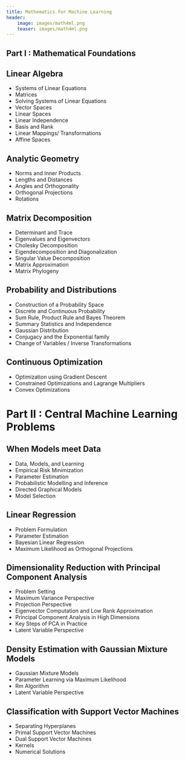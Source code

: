 ```yaml
---
title: Mathematics for Machine Learning
header:
    image: images/math4ml.png
    teaser: images/math4ml.png
---
```


## Part I : Mathematical Foundations

## Linear Algebra
- Systems of Linear Equations
- Matrices
- Solving Systems of Linear Equations
- Vector Spaces
- Linear Spaces
- Linear Independence
- Basis and Rank
- Linear Mappings/ Transformations
- Affine Spaces

## Analytic Geometry
* Norms and Inner Products
* Lengths and Distances
* Angles and Orthogonality
* Orthogonal Projections
* Rotations

## Matrix Decomposition
* Determinant and Trace
* Eigenvalues and Eigenvectors
* Cholesky Decomposition
* Eigendecomposition and Diagonalization
* Singular Value Decomposition
* Matrix Approximation
* Matrix Phylogeny

## Probability and Distributions
* Construction of a Probability Space
* Discrete and Continuous Probability
* Sum Rule, Product Rule and Bayes Theorem
* Summary Statistics and Independence
* Gaussian Distribution
* Conjugacy and the Exponential family
* Change of Variables / Inverse Transformations

## Continuous Optimization
* Optimization using Gradient Descent
* Constrained Optimizations and Lagrange Multipliers
* Convex Optimizations

# Part II : Central Machine Learning Problems

## When Models meet Data
- Data, Models, and Learning
- Empirical Risk Minimization
- Parameter Estimation
- Probabilistic Modelling and Inference
- Directed Graphical Models
- Model Selection

## Linear Regression
- Problem Formulation
- Parameter Estimation
- Bayesian Linear Regression
- Maximum Likelihood as Orthogonal Projections

## Dimensionality Reduction with Principal Component Analysis
- Problem Setting
- Maximum Variance Perspective
- Projection Perspective
- Eigenvector Computation and Low Rank Approximation
- Principal Component Analysis in High Dimensions
- Key Steps of PCA in Practice
- Latent Variable Perspective

## Density Estimation with Gaussian Mixture Models
- Gaussian Mixture Models
- Parameter Learning via Maximum Likelihood
- Rm Algorithm
- Latent Variable Perspective

## Classification with Support Vector Machines
- Separating Hyperplanes
- Primal Support Vector Machines
- Dual Support Vector Machines
- Kernels
- Numerical Solutions
